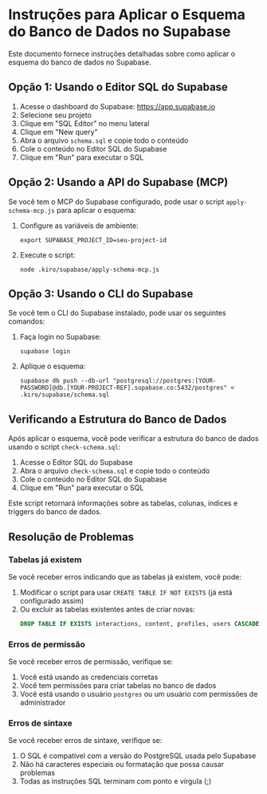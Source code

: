 # Instruções para Aplicar o Esquema do Banco de Dados no Supabase

Este documento fornece instruções detalhadas sobre como aplicar o esquema do banco de dados no Supabase.

## Opção 1: Usando o Editor SQL do Supabase

1. Acesse o dashboard do Supabase: https://app.supabase.io
2. Selecione seu projeto
3. Clique em "SQL Editor" no menu lateral
4. Clique em "New query"
5. Abra o arquivo `schema.sql` e copie todo o conteúdo
6. Cole o conteúdo no Editor SQL do Supabase
7. Clique em "Run" para executar o SQL

## Opção 2: Usando a API do Supabase (MCP)

Se você tem o MCP do Supabase configurado, pode usar o script `apply-schema-mcp.js` para aplicar o esquema:

1. Configure as variáveis de ambiente:
   ```
   export SUPABASE_PROJECT_ID=seu-project-id
   ```

2. Execute o script:
   ```
   node .kiro/supabase/apply-schema-mcp.js
   ```

## Opção 3: Usando o CLI do Supabase

Se você tem o CLI do Supabase instalado, pode usar os seguintes comandos:

1. Faça login no Supabase:
   ```
   supabase login
   ```

2. Aplique o esquema:
   ```
   supabase db push --db-url "postgresql://postgres:[YOUR-PASSWORD]@db.[YOUR-PROJECT-REF].supabase.co:5432/postgres" < .kiro/supabase/schema.sql
   ```

## Verificando a Estrutura do Banco de Dados

Após aplicar o esquema, você pode verificar a estrutura do banco de dados usando o script `check-schema.sql`:

1. Acesse o Editor SQL do Supabase
2. Abra o arquivo `check-schema.sql` e copie todo o conteúdo
3. Cole o conteúdo no Editor SQL do Supabase
4. Clique em "Run" para executar o SQL

Este script retornará informações sobre as tabelas, colunas, índices e triggers do banco de dados.

## Resolução de Problemas

### Tabelas já existem

Se você receber erros indicando que as tabelas já existem, você pode:

1. Modificar o script para usar `CREATE TABLE IF NOT EXISTS` (já está configurado assim)
2. Ou excluir as tabelas existentes antes de criar novas:
   ```sql
   DROP TABLE IF EXISTS interactions, content, profiles, users CASCADE;
   ```

### Erros de permissão

Se você receber erros de permissão, verifique se:

1. Você está usando as credenciais corretas
2. Você tem permissões para criar tabelas no banco de dados
3. Você está usando o usuário `postgres` ou um usuário com permissões de administrador

### Erros de sintaxe

Se você receber erros de sintaxe, verifique se:

1. O SQL é compatível com a versão do PostgreSQL usada pelo Supabase
2. Não há caracteres especiais ou formatação que possa causar problemas
3. Todas as instruções SQL terminam com ponto e vírgula (;)